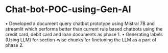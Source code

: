 ﻿# Chat-bot-POC-using-Gen-AI
• Developed a document query chatbot prototype using Mistral 7B and streamlit which performs better than current rule based chatbots
using the credit card, debit card and loan documents as phase 1.
• Generating labels (Using LLM) for section-wise chunks for finetuning the LLM as a part of phase 2.
